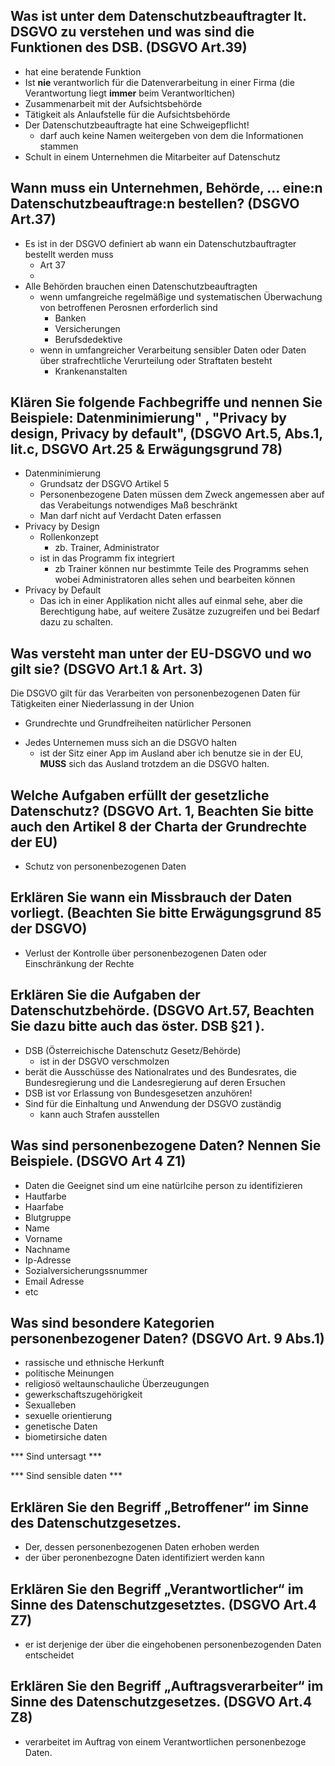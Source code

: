 ## Was ist unter dem Datenschutzbeauftragter lt. DSGVO zu verstehen und was sind die Funktionen des DSB. (DSGVO Art.39)

- hat eine beratende Funktion
- Ist **nie** verantworlich für die Datenverarbeitung in einer Firma (die Verantwortung liegt **immer** beim Verantworltichen)
- Zusammenarbeit mit der Aufsichtsbehörde
- Tätigkeit als Anlaufstelle für die Aufsichtsbehörde
- Der Datenschutzbeauftragte hat eine Schweigepflicht!
  - darf auch keine Namen weitergeben von dem die Informationen stammen
- Schult in einem Unternehmen die Mitarbeiter auf Datenschutz

## Wann muss ein Unternehmen, Behörde, ... eine:n Datenschutzbeauftrage:n bestellen? (DSGVO Art.37)
- Es ist in der DSGVO definiert ab wann ein Datenschutzbauftragter bestellt werden muss
  - Art 37
  - 
- Alle Behörden brauchen einen Datenschutzbeauftragten
  - wenn umfangreiche regelmäßige und systematischen Überwachung von betroffenen Perosnen erforderlich sind
    - Banken
    - Versicherungen
    - Berufsdedektive
  - wenn in umfangreicher Verarbeitung sensibler Daten oder Daten über strafrechtliche Verurteilung oder Straftaten besteht
    - Krankenanstalten
  
<!-- - Alle Firmen die eine umfangreiche regelmäßige und systematische Überwachung von betroffenen Personen anbieten brauchen einen Datenschutzbauftragten -->
<!-- - wenn umfangreiche Verarbeitungen besonderer Kathegorien von Daten verarbeitet werden -->
  <!-- - Personenbezogene Daten über strafrechtliche Verurteilung und Straftaten -->
<!-- - in der umfangreichen Verarbeitung besonderer Kathegorien von Daten gemäß artikel 9 oder von personenbezogenen Daten über strafrechtliche Verurteilung und Straftaten gemäß Artikel 10 -->
<!-- - Kontaktdaten des Datenschutzbeauftragten muss veröffentlicht werden (mail-adresse reicht) -->
<!-- - Bedörden brauchen datenschutzbauftragte -->
<!-- - alle die eine umfrangreiche datenverarbeitung haben -->

## Klären Sie folgende Fachbegriffe und nennen Sie Beispiele: Datenminimierung" , "Privacy by design, Privacy by default", (DSGVO Art.5, Abs.1, lit.c, DSGVO Art.25 & Erwägungsgrund 78)
- Datenminimierung
  - Grundsatz der DSGVO Artikel 5
  - Personenbezogene Daten müssen dem Zweck angemessen aber auf das Verabeitungs notwendiges Maß beschränkt
  - Man darf nicht auf Verdacht Daten erfassen
- Privacy by Design
  - Rollenkonzept
    - zb. Trainer, Administrator
  - ist in das Programm fix integriert
    - zb Trainer können nur bestimmte Teile des Programms sehen wobei Administratoren alles sehen und bearbeiten können
- Privacy by Default
  - Das ich in einer Applikation nicht alles auf einmal sehe, aber die Berechtigung habe, auf weitere Zusätze zuzugreifen und bei Bedarf dazu zu schalten.

## Was versteht man unter der EU-DSGVO und wo gilt sie? (DSGVO Art.1 & Art. 3)
Die DSGVO gilt für das Verarbeiten von personenbezogenen Daten für Tätigkeiten einer Niederlassung in der Union
- Grundrechte und Grundfreiheiten natürlicher Personen
<!-- - Jeder EU Bürger untersteht der DSGVO -->
- Jedes Unternemen muss sich an die DSGVO halten
  - ist der Sitz einer App im Ausland aber ich benutze sie in der EU, **MUSS** sich das Ausland trotzdem an die DSGVO halten.
<!-- - Räumlicher Anwendungsbereich -->
  <!-- - Verarbeitung personenebezogenen Daten von Betroffenen Personen die sich in der Union befindet, durch einige nicht in der Union niedergalassenen Verantworltichen oder Auftragsverarbeiter -->
<!-- - Das verhalten betroffener Personen zu beobachten -->
    
## Welche Aufgaben erfüllt der gesetzliche Datenschutz? (DSGVO Art. 1, Beachten Sie bitte auch den Artikel 8 der Charta der Grundrechte der EU)
- Schutz von personenbezogenen Daten
<!-- - von natürlichen Personen -->
    
## Erklären Sie wann ein Missbrauch der Daten vorliegt. (Beachten Sie bitte Erwägungsgrund 85 der DSGVO)
- Verlust der Kontrolle über personenbezogenen Daten oder Einschränkung der Rechte
    
## Erklären Sie die Aufgaben der Datenschutzbehörde. (DSGVO Art.57, Beachten Sie dazu bitte auch das öster. DSB §21 ).
- DSB (Österreichische Datenschutz Gesetz/Behörde)
  - ist in der DSGVO verschmolzen
- berät die Ausschüsse des Nationalrates und des Bundesrates, die Bundesregierung und die Landesregierung auf deren Ersuchen
- DSB ist vor Erlassung von Bundesgesetzen anzuhören!
- Sind für die Einhaltung und Anwendung der DSGVO zuständig
  - kann auch Strafen ausstellen
    
## Was sind personenbezogene Daten? Nennen Sie Beispiele. (DSGVO Art 4 Z1)
- Daten die Geeignet sind um eine natürlcihe person zu identifizieren
- Hautfarbe
- Haarfabe
- Blutgruppe
- Name
- Vorname
- Nachname
- Ip-Adresse
- Sozialversicherungssnummer
- Email Adresse
- etc
    
## Was sind besondere Kategorien personenbezogener Daten? (DSGVO Art. 9 Abs.1)
- rassische und ethnische Herkunft
- politische Meinungen
- religiosö weltaunschauliche Überzeugungen
- gewerkschaftszugehörigkeit
- Sexualleben 
- sexuelle orientierung
- genetische Daten
- biometirsiche daten
  
*** Sind untersagt ***

*** Sind sensible daten ***

## Erklären Sie den Begriff „Betroffener“ im Sinne des Datenschutzgesetzes.
- Der, dessen personenbezogenen Daten erhoben werden
- der über peronenbezogne Daten identifiziert werden kann
    
## Erklären Sie den Begriff „Verantwortlicher“ im Sinne des Datenschutzgesetztes. (DSGVO Art.4 Z7)
- er ist derjenige der über die eingehobenen personenbezogenden Daten entscheidet
  
## Erklären Sie den Begriff „Auftragsverarbeiter“ im Sinne des Datenschutzgesetzes. (DSGVO Art.4 Z8)
- verarbeitet im Auftrag von einem Verantwortlichen personenbezoge Daten.